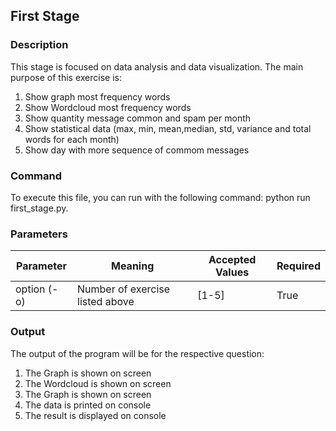 ## First Stage

### Description

This stage is focused on data analysis and data visualization. The main purpose of this exercise is:

1. Show graph most frequency words
2. Show Wordcloud most frequency words
3. Show quantity message common and spam per month
4. Show statistical data (max, min, mean,median, std, variance and total words for each month)
5. Show day with more sequence of commom messages

### Command

To execute this file, you can run with the following command: python run first_stage.py.

### Parameters

|Parameter      |Meaning      |Accepted Values      |Required |
|---------------|-------------|---------------------|---------|
|option (-o)    |Number of exercise listed above|[1-5]|True

### Output

The output of the program will be for the respective question:

1. The Graph is shown on screen
2. The Wordcloud is shown on screen
3. The Graph is shown on screen
4. The data is printed on console
5. The result is displayed on console
